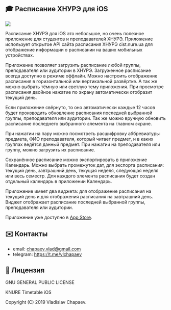 :mortar_board: Расписание ХНУРЭ для iOS
----

![](https://raw.githubusercontent.com/ShogunPhyched/KNURE-TimeTable/master/Resources/iPhone-7-Black-vertical-iPad-Pro-Space-Gray-horizontal.png)

Расписание ХНУРЭ для iOS это небольшое, но очень полезное приложение для студентов и преподавателей ХНУРЭ. Приложение использует открытое API сайта расписания ХНУРЭ cist.nure.ua для отображение информации о расписании на ваших мобильных устройствах.

Приложение позволяет загрузить расписание любой группы, преподавателя или аудитории в ХНУРЭ. Загруженное расписание всегда доступно в режиме оффлайн. Можно настроить отображение расписания в горизонтальной или вертикальной развёртке. А так же можно выбрать тёмную или светлую тему приложения. При просмотре расписания двойное нажатие по экрану автоматически отобразит текущий день.

Если приложение свёрнуто, то оно автоматически каждые 12 часов будет производить обновление расписания последней выбранной группы, преподавателя или аудитории. Так же можно вручную обновить расписание последнего выбранного элемента на главном экране.

При нажатии на пару можно посмотреть расшифровку аббревиатуры предмета, ФИО преподавателя, который читает предмет, и в каких группах ведётся данный предмет. При нажатии на преподавателя или группу, можно загрузить их расписание.

Сохранённое расписание можно экспортировать в приложение Календарь. Можно выбрать промежуток дат, для экспорта расписания: текущий день, завтрашний день, текущая неделя, следующая неделя или весь семестр. Для каждого элемента расписания будет создан отдельный календарь в приложении Календарь.

Приложение имеет два виджета: для отображение расписания на текущий день и для отображения расписания на завтрашний день. Виджет отображает расписание последней выбранной группы, преподавателя или аудитории.

Приложение уже доступно в [App Store](https://itunes.apple.com/ru/app/knure-sked/id797074875).

:envelope: Контакты
----
- email: chapaev.vlad@gmail.com
- telegram: https://t.me/vlchapaev

:page_facing_up: Лицензия
----

GNU GENERAL PUBLIC LICENSE

KNURE Timetable iOS

Copyright (C) 2019 Vladislav Chapaev.
